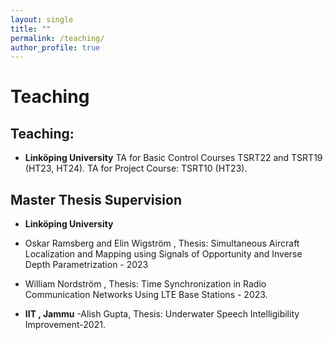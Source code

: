 ```yaml
---
layout: single
title: ""
permalink: /teaching/
author_profile: true
---
```

# <i class="fa fa-fw fa-edit"></i> Teaching #


## Teaching:
* **Linköping University**
TA for Basic Control Courses TSRT22 and TSRT19 (HT23, HT24). 
TA for Project Course: TSRT10 (HT23).

## Master Thesis Supervision
* **Linköping University**
* Oskar Ramsberg and Elin Wigström , Thesis: Simultaneous Aircraft Localization and Mapping using Signals of Opportunity and Inverse Depth Parametrization - 2023
* William Nordström , Thesis: Time Synchronization in Radio Communication Networks Using LTE Base Stations - 2023.

* **IIT , Jammu**
-Alish Gupta, Thesis: Underwater Speech Intelligibility Improvement-2021.

<!--
{% include base_path %}
{% for post in site.teaching reversed %}
  {% include archive-single.html %}
{% endfor %}
-->
